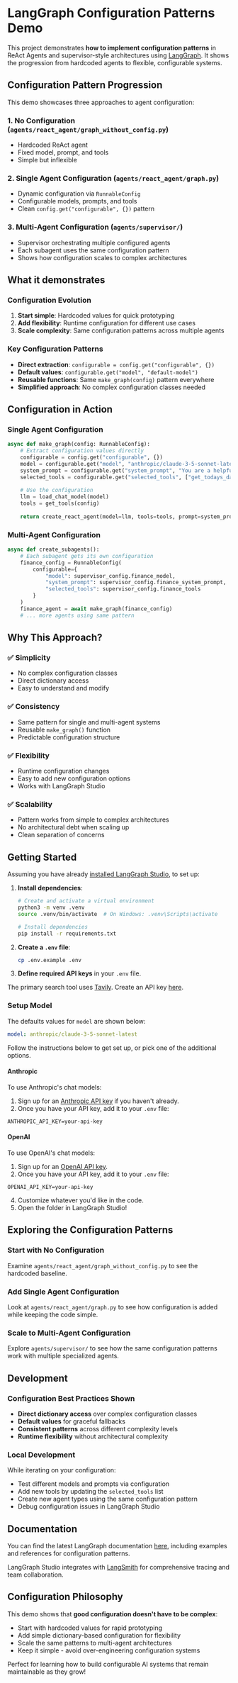 # LangGraph Configuration Patterns Demo

This project demonstrates **how to implement configuration patterns** in ReAct Agents and supervisor-style architectures using [LangGraph](https://github.com/langchain-ai/langgraph). It shows the progression from hardcoded agents to flexible, configurable systems.


## Configuration Pattern Progression

This demo showcases three approaches to agent configuration:

### 1. **No Configuration** (`agents/react_agent/graph_without_config.py`)
- Hardcoded ReAct agent
- Fixed model, prompt, and tools
- Simple but inflexible

### 2. **Single Agent Configuration** (`agents/react_agent/graph.py`)
- Dynamic configuration via `RunnableConfig`
- Configurable models, prompts, and tools
- Clean `config.get("configurable", {})` pattern

### 3. **Multi-Agent Configuration** (`agents/supervisor/`)
- Supervisor orchestrating multiple configured agents
- Each subagent uses the same configuration pattern
- Shows how configuration scales to complex architectures

## What it demonstrates

### Configuration Evolution
1. **Start simple**: Hardcoded values for quick prototyping
2. **Add flexibility**: Runtime configuration for different use cases  
3. **Scale complexity**: Same configuration patterns across multiple agents

### Key Configuration Patterns
- **Direct extraction**: `configurable = config.get("configurable", {})`
- **Default values**: `configurable.get("model", "default-model")`
- **Reusable functions**: Same `make_graph(config)` pattern everywhere
- **Simplified approach**: No complex configuration classes needed

## Configuration in Action

### Single Agent Configuration
```python
async def make_graph(config: RunnableConfig):
    # Extract configuration values directly
    configurable = config.get("configurable", {})
    model = configurable.get("model", "anthropic/claude-3-5-sonnet-latest")
    system_prompt = configurable.get("system_prompt", "You are a helpful AI assistant.")
    selected_tools = configurable.get("selected_tools", ["get_todays_date"])
    
    # Use the configuration
    llm = load_chat_model(model)
    tools = get_tools(config)
    
    return create_react_agent(model=llm, tools=tools, prompt=system_prompt)
```

### Multi-Agent Configuration
```python
async def create_subagents():
    # Each subagent gets its own configuration
    finance_config = RunnableConfig(
        configurable={
            "model": supervisor_config.finance_model,
            "system_prompt": supervisor_config.finance_system_prompt,
            "selected_tools": supervisor_config.finance_tools
        }
    )
    finance_agent = await make_graph(finance_config)
    # ... more agents using same pattern
```

## Why This Approach?

### ✅ **Simplicity**
- No complex configuration classes
- Direct dictionary access
- Easy to understand and modify

### ✅ **Consistency** 
- Same pattern for single and multi-agent systems
- Reusable `make_graph()` function
- Predictable configuration structure

### ✅ **Flexibility**
- Runtime configuration changes
- Easy to add new configuration options
- Works with LangGraph Studio

### ✅ **Scalability**
- Pattern works from simple to complex architectures
- No architectural debt when scaling up
- Clean separation of concerns

## Getting Started

Assuming you have already [installed LangGraph Studio](https://github.com/langchain-ai/langgraph-studio?tab=readme-ov-file#download), to set up:

1. **Install dependencies**:
   ```bash
   # Create and activate a virtual environment
   python3 -m venv .venv
   source .venv/bin/activate  # On Windows: .venv\Scripts\activate
   
   # Install dependencies
   pip install -r requirements.txt
   ```

2. **Create a `.env` file**:
   ```bash
   cp .env.example .env
   ```

3. **Define required API keys** in your `.env` file.

The primary search tool uses [Tavily](https://tavily.com/). Create an API key [here](https://app.tavily.com/sign-in).

<!--
Setup instruction auto-generated by `langgraph template lock`. DO NOT EDIT MANUALLY.
-->

### Setup Model

The defaults values for `model` are shown below:

```yaml
model: anthropic/claude-3-5-sonnet-latest
```

Follow the instructions below to get set up, or pick one of the additional options.

#### Anthropic

To use Anthropic's chat models:

1. Sign up for an [Anthropic API key](https://console.anthropic.com/) if you haven't already.
2. Once you have your API key, add it to your `.env` file:

```
ANTHROPIC_API_KEY=your-api-key
```
#### OpenAI

To use OpenAI's chat models:

1. Sign up for an [OpenAI API key](https://platform.openai.com/signup).
2. Once you have your API key, add it to your `.env` file:
```
OPENAI_API_KEY=your-api-key
```

<!--
End setup instructions
-->

4. Customize whatever you'd like in the code.
5. Open the folder in LangGraph Studio!

## Exploring the Configuration Patterns

### Start with No Configuration
Examine `agents/react_agent/graph_without_config.py` to see the hardcoded baseline.

### Add Single Agent Configuration  
Look at `agents/react_agent/graph.py` to see how configuration is added while keeping the code simple.

### Scale to Multi-Agent Configuration
Explore `agents/supervisor/` to see how the same configuration patterns work with multiple specialized agents.

## Development

### Configuration Best Practices Shown

- **Direct dictionary access** over complex configuration classes
- **Default values** for graceful fallbacks  
- **Consistent patterns** across different complexity levels
- **Runtime flexibility** without architectural complexity

### Local Development

While iterating on your configuration:
- Test different models and prompts via configuration
- Add new tools by updating the `selected_tools` list
- Create new agent types using the same configuration pattern
- Debug configuration issues in LangGraph Studio

## Documentation

You can find the latest LangGraph documentation [here](https://github.com/langchain-ai/langgraph), including examples and references for configuration patterns.

LangGraph Studio integrates with [LangSmith](https://smith.langchain.com/) for comprehensive tracing and team collaboration.

## Configuration Philosophy

This demo shows that **good configuration doesn't have to be complex**:
- Start with hardcoded values for rapid prototyping
- Add simple dictionary-based configuration for flexibility
- Scale the same patterns to multi-agent architectures
- Keep it simple - avoid over-engineering configuration systems

Perfect for learning how to build configurable AI systems that remain maintainable as they grow!

<!--
Configuration auto-generated by `langgraph template lock`. DO NOT EDIT MANUALLY.
{
  "config_schemas": {
    "agent": {
      "type": "object",
      "properties": {
        "model": {
          "type": "string",
          "default": "anthropic/claude-3-5-sonnet-20240620",
          "description": "The name of the language model to use for the agent's main interactions. Should be in the form: provider/model-name.",
          "environment": [
            {
              "value": "anthropic/claude-1.2",
              "variables": "ANTHROPIC_API_KEY"
            },
            {
              "value": "anthropic/claude-2.0",
              "variables": "ANTHROPIC_API_KEY"
            },
            {
              "value": "anthropic/claude-2.1",
              "variables": "ANTHROPIC_API_KEY"
            },
            {
              "value": "anthropic/claude-3-5-sonnet-20240620",
              "variables": "ANTHROPIC_API_KEY"
            },
            {
              "value": "anthropic/claude-3-haiku-20240307",
              "variables": "ANTHROPIC_API_KEY"
            },
            {
              "value": "anthropic/claude-3-opus-20240229",
              "variables": "ANTHROPIC_API_KEY"
            },
            {
              "value": "anthropic/claude-3-sonnet-20240229",
              "variables": "ANTHROPIC_API_KEY"
            },
            {
              "value": "anthropic/claude-instant-1.2",
              "variables": "ANTHROPIC_API_KEY"
            },
            {
              "value": "openai/gpt-3.5-turbo",
              "variables": "OPENAI_API_KEY"
            },
            {
              "value": "openai/gpt-3.5-turbo-0125",
              "variables": "OPENAI_API_KEY"
            },
            {
              "value": "openai/gpt-3.5-turbo-0301",
              "variables": "OPENAI_API_KEY"
            },
            {
              "value": "openai/gpt-3.5-turbo-0613",
              "variables": "OPENAI_API_KEY"
            },
            {
              "value": "openai/gpt-3.5-turbo-1106",
              "variables": "OPENAI_API_KEY"
            },
            {
              "value": "openai/gpt-3.5-turbo-16k",
              "variables": "OPENAI_API_KEY"
            },
            {
              "value": "openai/gpt-3.5-turbo-16k-0613",
              "variables": "OPENAI_API_KEY"
            },
            {
              "value": "openai/gpt-4",
              "variables": "OPENAI_API_KEY"
            },
            {
              "value": "openai/gpt-4-0125-preview",
              "variables": "OPENAI_API_KEY"
            },
            {
              "value": "openai/gpt-4-0314",
              "variables": "OPENAI_API_KEY"
            },
            {
              "value": "openai/gpt-4-0613",
              "variables": "OPENAI_API_KEY"
            },
            {
              "value": "openai/gpt-4-1106-preview",
              "variables": "OPENAI_API_KEY"
            },
            {
              "value": "openai/gpt-4-32k",
              "variables": "OPENAI_API_KEY"
            },
            {
              "value": "openai/gpt-4-32k-0314",
              "variables": "OPENAI_API_KEY"
            },
            {
              "value": "openai/gpt-4-32k-0613",
              "variables": "OPENAI_API_KEY"
            },
            {
              "value": "openai/gpt-4-turbo",
              "variables": "OPENAI_API_KEY"
            },
            {
              "value": "openai/gpt-4-turbo-preview",
              "variables": "OPENAI_API_KEY"
            },
            {
              "value": "openai/gpt-4-vision-preview",
              "variables": "OPENAI_API_KEY"
            },
            {
              "value": "openai/gpt-4o",
              "variables": "OPENAI_API_KEY"
            },
            {
              "value": "openai/gpt-4o-mini",
              "variables": "OPENAI_API_KEY"
            }
          ]
        }
      },
      "environment": [
        "TAVILY_API_KEY"
      ]
    }
  }
}
-->